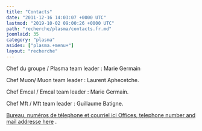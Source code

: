 ```yaml
---
title: "Contacts"
date: "2011-12-16 14:03:07 +0000 UTC"
lastmod: "2019-10-02 09:00:26 +0000 UTC"
path: "recherche/plasma/contacts.fr.md"
joomlaid: 35
category: "plasma"
asides: ["plasma.+menu+"]
layout: "recherche"
---
```

Chef du groupe / Plasma team leader : Marie Germain

Chef Muon/ Muon team leader : Laurent Aphecetche.

Chef Emcal / Emcal team leader : Marie Germain.

Chef Mft / Mft team leader : Guillaume Batigne.

[Bureau, numéros de télephone et courriel ici Offices, telephone number and mail addresse here](fr/recherche/univers-a-haute-energie/plasma/membres) .
